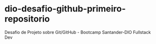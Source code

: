 # dio-desafio-github-primeiro-repositorio
Desafio de Projeto sobre Git/GitHub - Bootcamp Santander-DIO Fullstack Dev
